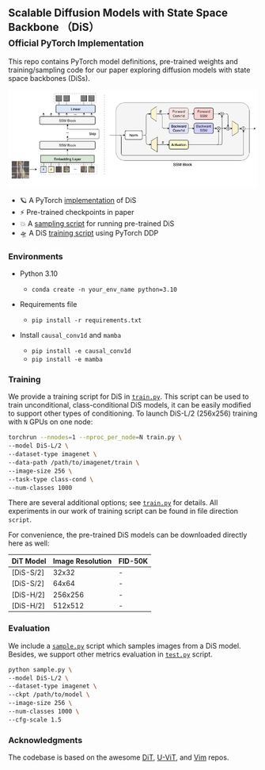 ## Scalable Diffusion Models with State Space Backbone （DiS）<br><sub>Official PyTorch Implementation</sub>

This repo contains PyTorch model definitions, pre-trained weights and training/sampling code for our paper exploring diffusion models with state space backbones (DiSs).

![DiS framework](visuals/framework.jpg) 

* 🪐 A PyTorch [implementation](models_dis.py) of DiS
* ⚡️ Pre-trained checkpoints in paper
* 💥 A [sampling script](sample.py) for running pre-trained DiS
* 🛸 A DiS [training script](train.py) using PyTorch DDP


### Environments

- Python 3.10
  - `conda create -n your_env_name python=3.10`

- Requirements file
  - `pip install -r requirements.txt`

- Install ``causal_conv1d`` and ``mamba``
  - `pip install -e causal_conv1d`
  - `pip install -e mamba`


### Training 

We provide a training script for DiS in [`train.py`](train.py). This script can be used to train unconditional, class-conditional DiS models, it can be easily modified to support other types of conditioning. To launch DiS-L/2 (256x256) training with `N` GPUs on one node:

```bash
torchrun --nnodes=1 --nproc_per_node=N train.py \
--model DiS-L/2 \
--dataset-type imagenet \
--data-path /path/to/imagenet/train \
--image-size 256 \
--task-type class-cond \
--num-classes 1000 
```

There are several additional options; see [`train.py`](train.py) for details. 
All experiments in our work of training script can be found in file direction `script`. 


For convenience, the pre-trained DiS models can be downloaded directly here as well:

| DiT Model     | Image Resolution | FID-50K | 
|---------------|------------------|---------|
| [DiS-S/2] | 32x32          | -    | 
| [DiS-S/2] | 64x64          | -    | 
| [DiS-H/2] | 256x256          | -    | 
| [DiS-H/2] | 512x512          | -    | 


### Evaluation

We include a [`sample.py`](sample.py) script which samples images from a DiS model. Besides, we support other metrics evaluation in [`test.py`](test.py) script. 

```bash
python sample.py \
--model DiS-L/2 \
--dataset-type imagenet \
--ckpt /path/to/model \
--image-size 256 \
--num-classes 1000 \
--cfg-scale 1.5
```


### Acknowledgments

The codebase is based on the awesome [DiT](https://github.com/facebookresearch/DiT), [U-ViT](https://github.com/baofff/U-ViT), and [Vim](https://github.com/hustvl/Vim) repos. 




